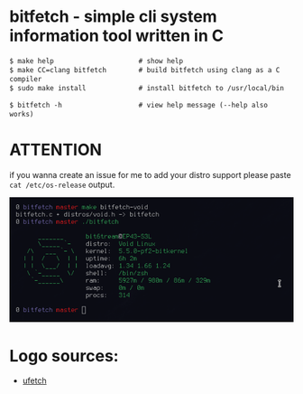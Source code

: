 # bitfetch - simple cli system information tool written in C

```
$ make help                     # show help
$ make CC=clang bitfetch        # build bitfetch using clang as a C compiler
$ sudo make install             # install bitfetch to /usr/local/bin
```

```
$ bitfetch -h                   # view help message (--help also works)
```


# ATTENTION

if you wanna create an issue for me to add your distro support please paste `cat /etc/os-release` output.

![screenshot](./bitfetch.png)

# Logo sources:
+ [ufetch](https://gitlab.com/jschx/ufetch)
